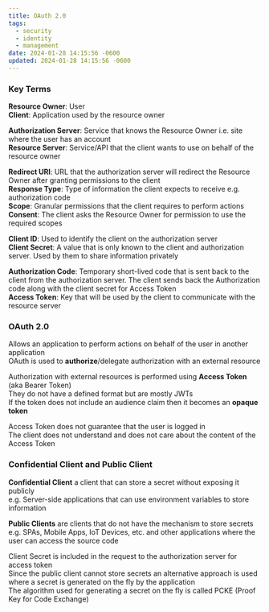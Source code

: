 ```yaml
---
title: OAuth 2.0
tags:
  - security
  - identity
  - management
date: 2024-01-28 14:15:56 -0600
updated: 2024-01-28 14:15:56 -0600
---
```


### Key Terms

**Resource Owner**: User  
**Client**: Application used by the resource owner  

**Authorization Server**: Service that knows the Resource Owner i.e. site where the user has an account  
**Resource Server**: Service/API that the client wants to use on behalf of the resource owner  

**Redirect URI**: URL that the authorization server will redirect the Resource Owner after granting permissions to the client  
**Response Type**: Type of information the client expects to receive e.g. authorization code  
**Scope**: Granular permissions that the client requires to perform actions  
**Consent**: The client asks the Resource Owner for permission to use the required scopes  

**Client ID**: Used to identify the client on the authorization server  
**Client Secret**: A value that is only known to the client and authorization server. Used by them to share information privately  

**Authorization Code**: Temporary short-lived code that is sent back to the client from the authorization server. The client sends back the Authorization code along with the client secret for Access Token  
**Access Token**: Key that will be used by the client to communicate with the resource server

### OAuth 2.0

Allows an application to perform actions on behalf of the user in another application  
OAuth is used to **authorize**/delegate authorization with an external resource  

Authorization with external resources is performed using **Access Token** (aka Bearer Token)  
They do not have a defined format but are mostly JWTs  
If the token does not include an audience claim then it becomes an **opaque token**

Access Token does not guarantee that the user is logged in  
The client does not understand and does not care about the content of the Access Token

### Confidential Client and Public Client

**Confidential Client** a client that can store a secret without exposing it publicly  
e.g. Server-side applications that can use environment variables to store information

**Public Clients** are clients that do not have the mechanism to store secrets  
e.g. SPAs, Mobile Apps, IoT Devices, etc. and other applications where the user can access the source code 

Client Secret is included in the request to the authorization server for access token  
Since the public client cannot store secrets an alternative approach is used where a secret is generated on the fly by the application    
The algorithm used for generating a secret on the fly is called PCKE (Proof Key for Code Exchange)
